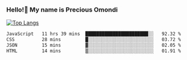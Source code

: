 ### Hello!👋 My name is Precious Omondi 

[![Top Langs](https://github-readme-stats.vercel.app/api/top-langs/?username=Presho99&langs_count=8&theme=dark)](https://github.com/Presho99/github-readme-stats)



<!--START_SECTION:waka-->

```txt
JavaScript   11 hrs 39 mins  ███████████████████████░░   92.32 %
CSS          28 mins         █░░░░░░░░░░░░░░░░░░░░░░░░   03.72 %
JSON         15 mins         ▓░░░░░░░░░░░░░░░░░░░░░░░░   02.05 %
HTML         14 mins         ▒░░░░░░░░░░░░░░░░░░░░░░░░   01.91 %
```

<!--END_SECTION:waka-->

